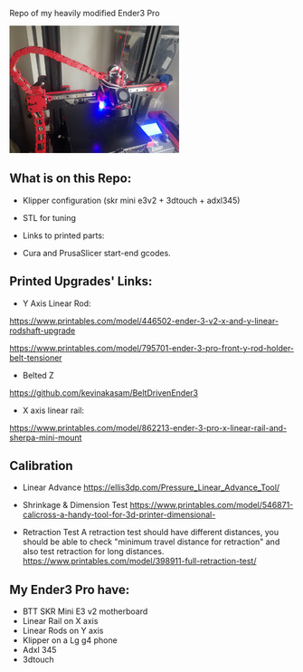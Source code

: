 Repo of my heavily modified Ender3 Pro

<img width="300px" src="./x%20axis%20linear%20rail/main.jpg" alt="image_name png" />

## What is on this Repo:
* Klipper configuration (skr mini e3v2 + 3dtouch + adxl345)
* STL for tuning
* Links to printed parts: 

* Cura and PrusaSlicer start-end gcodes. 

## Printed Upgrades' Links: 
* Y Axis Linear Rod:

https://www.printables.com/model/446502-ender-3-v2-x-and-y-linear-rodshaft-upgrade

https://www.printables.com/model/795701-ender-3-pro-front-y-rod-holder-belt-tensioner

* Belted Z

https://github.com/kevinakasam/BeltDrivenEnder3

* X axis linear rail:

https://www.printables.com/model/862213-ender-3-pro-x-linear-rail-and-sherpa-mini-mount

## Calibration 

* Linear Advance
https://ellis3dp.com/Pressure_Linear_Advance_Tool/

* Shrinkage & Dimension Test
https://www.printables.com/model/546871-calicross-a-handy-tool-for-3d-printer-dimensional- 

* Retraction Test
A retraction test should have different distances, you should be able to check "minimum travel distance for retraction" and also test retraction for long distances.  
https://www.printables.com/model/398911-full-retraction-test/ 


## My Ender3 Pro have: 
* BTT SKR Mini E3 v2 motherboard
* Linear Rail on X axis
* Linear Rods on Y axis 
* Klipper on a Lg g4 phone
* Adxl 345
* 3dtouch 
